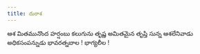 ```yaml
---
title: దురాశ
---
```


ఆశ మితమునొంద హర్షంబు కలుగును 
తృష్ణ అమితమైన తృప్తి సున్న 
ఆశలేనివాడు అధికసంపన్నుడు
భావరత్నబాల ! భాగ్యలీల !